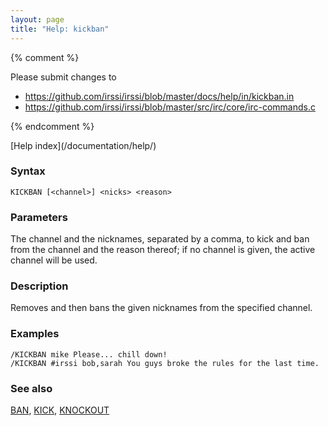 ```yaml
---
layout: page
title: "Help: kickban"
---
```


{% comment %}

Please submit changes to
- https://github.com/irssi/irssi/blob/master/docs/help/in/kickban.in
- https://github.com/irssi/irssi/blob/master/src/irc/core/irc-commands.c


{% endcomment %}
<nav markdown="1">
[Help index](/documentation/help/)
</nav>

### Syntax ###

<div class="highlight irssisyntax"><pre style="\-\-cmdlen:7ch"><code><span class="synB">KICKBAN</span> <span class="syn10">[<span class="syn09">&lt;channel></span>]</span> <span class="synB05">&lt;nicks></span> <span class="synB05">&lt;reason></span></code></pre></div>



### Parameters ###

The channel and the nicknames, separated by a comma, to kick and ban from
the channel and the reason thereof; if no channel is given, the active
channel will be used.

### Description ###

Removes and then bans the given nicknames from the specified channel.

### Examples ###

    /KICKBAN mike Please... chill down!
    /KICKBAN #irssi bob,sarah You guys broke the rules for the last time.

### See also ###
[BAN](/documentation/help/ban/), [KICK](/documentation/help/kick/), [KNOCKOUT](/documentation/help/knockout/)

